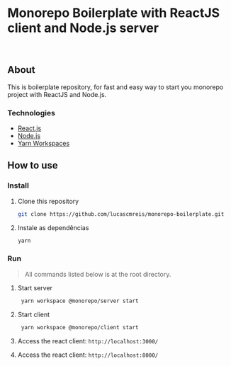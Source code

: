 <!-- PROJECT LOGO -->
# Monorepo Boilerplate with ReactJS client and Node.js server

<br />

## About
This is boilerplate repository,  for fast and easy way to start you monorepo project with ReactJS and Node.js.

### Technologies

- [React.js](https://reactjs.org/)
- [Node.js](https://nodejs.org/)
- [Yarn Workspaces](https://yarnpkg.com/features/workspaces/)

<!-- GETTING STARTED -->

## How to use

### Install

1. Clone this repository
   ```sh
   git clone https://github.com/lucascmreis/monorepo-boilerplate.git
   ```
3. Instale as dependências
   ```sh
   yarn
   ```

### Run

> All commands listed below is at the root directory.

1. Start server

   ```sh
    yarn workspace @monorepo/server start
   ```

2. Start client

   ```sh
    yarn workspace @monorepo/client start
   ```

3. Access the react client: `http://localhost:3000/`

4. Access the react client: `http://localhost:8000/`
